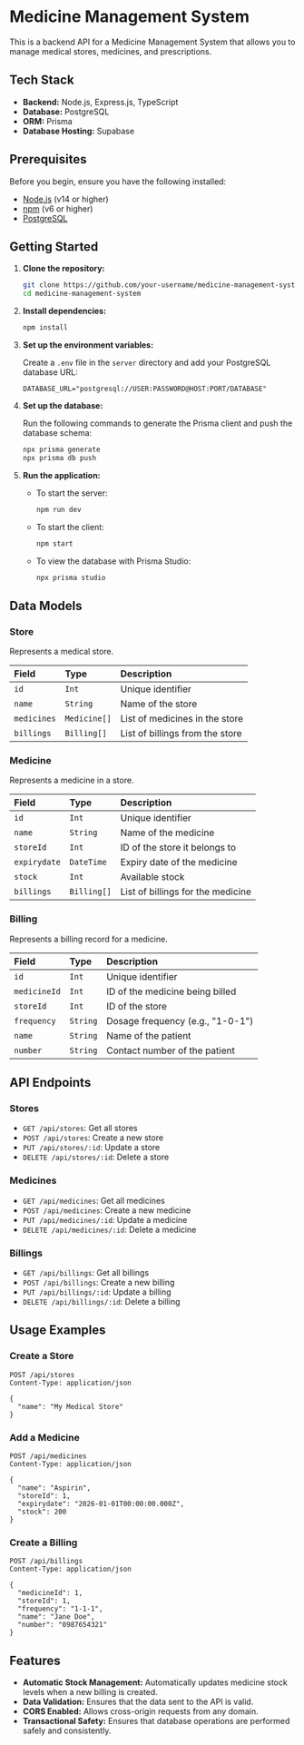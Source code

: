 # Medicine Management System

This is a backend API for a Medicine Management System that allows you to manage medical stores, medicines, and prescriptions.

## Tech Stack

-   **Backend:** Node.js, Express.js, TypeScript
-   **Database:** PostgreSQL
-   **ORM:** Prisma
-   **Database Hosting:** Supabase

## Prerequisites

Before you begin, ensure you have the following installed:

-   [Node.js](https://nodejs.org/) (v14 or higher)
-   [npm](https://www.npmjs.com/) (v6 or higher)
-   [PostgreSQL](https://www.postgresql.org/)

## Getting Started

1.  **Clone the repository:**

    ```bash
    git clone https://github.com/your-username/medicine-management-system.git
    cd medicine-management-system
    ```

2.  **Install dependencies:**

    ```bash
    npm install
    ```

3.  **Set up the environment variables:**

    Create a `.env` file in the `server` directory and add your PostgreSQL database URL:

    ```env
    DATABASE_URL="postgresql://USER:PASSWORD@HOST:PORT/DATABASE"
    ```

4.  **Set up the database:**

    Run the following commands to generate the Prisma client and push the database schema:

    ```bash
    npx prisma generate
    npx prisma db push
    ```

5.  **Run the application:**

    -   To start the server:
        ```bash
        npm run dev
        ```
    -   To start the client:
        ```bash
        npm start
        ```
    -   To view the database with Prisma Studio:
        ```bash
        npx prisma studio
        ```

## Data Models

### Store

Represents a medical store.

| Field     | Type      | Description               |
| :-------- | :-------- | :------------------------ |
| `id`      | `Int`     | Unique identifier         |
| `name`    | `String`  | Name of the store         |
| `medicines`| `Medicine[]`| List of medicines in the store |
| `billings`| `Billing[]` | List of billings from the store |

### Medicine

Represents a medicine in a store.

| Field        | Type      | Description                  |
| :----------- | :-------- | :--------------------------- |
| `id`         | `Int`     | Unique identifier            |
| `name`       | `String`  | Name of the medicine         |
| `storeId`    | `Int`     | ID of the store it belongs to|
| `expirydate` | `DateTime`| Expiry date of the medicine  |
| `stock`      | `Int`     | Available stock              |
| `billings`   | `Billing[]`| List of billings for the medicine |

### Billing

Represents a billing record for a medicine.

| Field        | Type     | Description                  |
| :----------- | :------- | :--------------------------- |
| `id`         | `Int`    | Unique identifier            |
| `medicineId` | `Int`    | ID of the medicine being billed |
| `storeId`    | `Int`    | ID of the store              |
| `frequency`  | `String` | Dosage frequency (e.g., "1-0-1") |
| `name`       | `String` | Name of the patient          |
| `number`     | `String` | Contact number of the patient|

## API Endpoints

### Stores

-   `GET /api/stores`: Get all stores
-   `POST /api/stores`: Create a new store
-   `PUT /api/stores/:id`: Update a store
-   `DELETE /api/stores/:id`: Delete a store

### Medicines

-   `GET /api/medicines`: Get all medicines
-   `POST /api/medicines`: Create a new medicine
-   `PUT /api/medicines/:id`: Update a medicine
-   `DELETE /api/medicines/:id`: Delete a medicine

### Billings

-   `GET /api/billings`: Get all billings
-   `POST /api/billings`: Create a new billing
-   `PUT /api/billings/:id`: Update a billing
-   `DELETE /api/billings/:id`: Delete a billing

## Usage Examples

### Create a Store

```http
POST /api/stores
Content-Type: application/json

{
  "name": "My Medical Store"
}
```

### Add a Medicine

```http
POST /api/medicines
Content-Type: application/json

{
  "name": "Aspirin",
  "storeId": 1,
  "expirydate": "2026-01-01T00:00:00.000Z",
  "stock": 200
}
```

### Create a Billing

```http
POST /api/billings
Content-Type: application/json

{
  "medicineId": 1,
  "storeId": 1,
  "frequency": "1-1-1",
  "name": "Jane Doe",
  "number": "0987654321"
}
```

## Features

-   **Automatic Stock Management:** Automatically updates medicine stock levels when a new billing is created.
-   **Data Validation:** Ensures that the data sent to the API is valid.
-   **CORS Enabled:** Allows cross-origin requests from any domain.
-   **Transactional Safety:** Ensures that database operations are performed safely and consistently.
